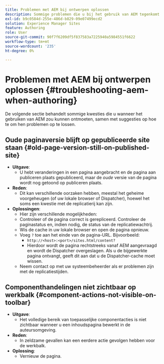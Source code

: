 ```yaml
---
title: Problemen met AEM bij ontwerpen oplossen
description: Sommige problemen die u bij het gebruik van AEM tegenkomt
exl-id: b9c0584d-255e-486d-b829-09e07499ecd2
solution: Experience Manager Sites
feature: Authoring
role: User
source-git-commit: 90f7f6209df5f837583a7225940a5984551f6622
workflow-type: tm+mt
source-wordcount: '235'
ht-degree: 0%

---
```


# Problemen met AEM bij ontwerpen oplossen {#troubleshooting-aem-when-authoring}

De volgende sectie behandelt sommige kwesties die u wanneer het gebruiken van AEM zou kunnen ontmoeten, samen met suggesties op hoe te om hen problemen op te lossen.

## Oude paginaversie blijft op gepubliceerde site staan {#old-page-version-still-on-published-site}

* **Uitgave**:
   * U hebt veranderingen in een pagina aangebracht en de pagina aan publiceren plaats gepubliceerd, maar de *oude* versie van de pagina wordt nog getoond op publiceren plaats.
* **Reden**:
   * Dit kan verschillende oorzaken hebben, meestal het geheime voorgeheugen (of uw lokale browser of Dispatcher), hoewel het soms een kwestie met de replicatierij kan zijn.
* **Oplossingen**:
   * Hier zijn verschillende mogelijkheden:
   * Controleer of de pagina correct is gerepliceerd. Controleer de paginastatus en, indien nodig, de status van de replicatiewachtrij.
   * Wis de cache in uw lokale browser en open de pagina opnieuw.
   * Voeg `?` toe aan het einde van de pagina-URL. Bijvoorbeeld:
      * `http://<host>:<port>/sites.html/content?`
      * Hierdoor wordt de pagina rechtstreeks vanaf AEM aangevraagd en wordt de Dispatcher overgeslagen. Als u de bijgewerkte pagina ontvangt, geeft dit aan dat u de Dispatcher-cache moet wissen.
   * Neem contact op met uw systeembeheerder als er problemen zijn met de replicatiestijden.

## Componenthandelingen niet zichtbaar op werkbalk {#component-actions-not-visible-on-toolbar}

* **Uitgave**:
   * Het volledige bereik van toepasselijke componentacties is niet zichtbaar wanneer u een inhoudspagina bewerkt in de auteursomgeving.
* **Reden**:
   * In zeldzame gevallen kan een eerdere actie gevolgen hebben voor de werkbalk.
* **Oplossing**:
   * Vernieuw de pagina.
